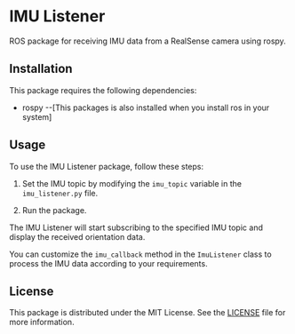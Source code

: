 # IMU Listener

ROS package for receiving IMU data from a RealSense camera using rospy.

## Installation

This package requires the following dependencies:
- rospy
 --[This packages is also installed when you install ros in your system]


## Usage

To use the IMU Listener package, follow these steps:

1. Set the IMU topic by modifying the `imu_topic` variable in the `imu_listener.py` file.

2. Run the package.


The IMU Listener will start subscribing to the specified IMU topic and display the received orientation data.

You can customize the `imu_callback` method in the `ImuListener` class to process the IMU data according to your requirements.

## License

This package is distributed under the MIT License. See the [LICENSE](LICENSE) file for more information.


